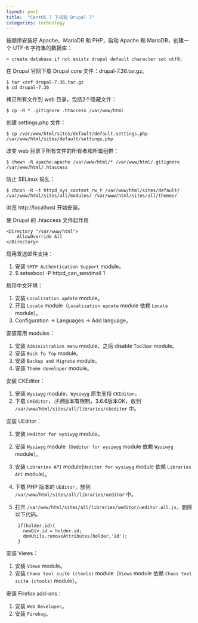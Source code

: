 ```yaml
---
layout: post
title:  "CentOS 7 下试验 Drupal 7"
categories: technology
---
```

按顺序安装好 Apache、MariaDB 和 PHP，启动 Apache 和 MariaDB，创建一个 UTF-8 字符集的数据库：

    > create database if not exists drupal default character set utf8;

在 Drupal 官网下载 Drupal core 文件：drupal-7.36.tar.gz。

    $ tar xzvf drupal-7.36.tar.gz
    $ cd drupal-7.36

拷贝所有文件到 web 目录，包括2个隐藏文件：

    $ cp -R * .gitignore .htaccess /var/www/html

创建 settings.php 文件：

    $ cp /var/www/html/sites/default/default.settings.php /var/www/html/sites/default/settings.php

改变 web 目录下所有文件的所有者和所属组群：

    $ chown -R apache:apache /var/www/html/* /var/www/html/.gitignore /var/www/html/.htaccess

防止 SELinux 捣乱：

    $ chcon -R -t httpd_sys_content_rw_t /var/www/html/sites/default/ /var/www/html/sites/all/modules/ /var/www/html/sites/all/themes/

浏览 http://localhost 开始安装。

使 Drupal 的 .htaccess 文件起作用

    <Directory "/var/www/html">
        AllowOverride All
    </Directory>

启用发送邮件支持：

1. 安装 `SMTP Authentication Support` module。
2. $ setsebool -P httpd_can_sendmail 1

启用中文环境：

1. 安装 `Localization update` module。
2. 开启 `Locale` module（`Localization update` module 依赖 `Locale` module）。
3. Configuration -> Languages -> Add language。

安装常用 modules：

1. 安装 `Administration menu` module，之后 disable `Toolbar` module。
2. 安装 `Back To Top` module。
3. 安装 `Backup and Migrate` module。
4. 安装 `Theme developer` module。

安装 CKEditor：

1. 安装 `Wysiwyg` module，`Wysiwyg` 原生支持 `CKEditor`。
2. 下载 `CKEditor`，*注意*版本有限制，3.6.6版本OK，放到 `/var/www/html/sites/all/libraries/ckeditor` 中。

安装 UEditor：

1. 安装 `Ueditor for wysiwyg` module。
2. 安装 `Wysiwyg` module（`Ueditor for wysiwyg` module 依赖 `Wysiwyg` module）。
3. 安装 `Libraries API` module(`Ueditor for wysiwyg` module 依赖 `Libraries API` module)。
4. 下载 PHP 版本的 `UEditor`，放到 `/var/www/html/sites/all/libraries/ueditor` 中。
5. 打开 `/var/www/html/sites/all/libraries/ueditor/ueditor.all.js`，删除以下代码。

        if(holder.id){
          newDiv.id = holder.id;
          domUtils.removeAttributes(holder,'id');
        }

安装 Views：

1. 安装 `Views` module。
2. 安装 `Chaos tool suite (ctools)` module（`Views` module 依赖 `Chaos tool suite (ctools)` module）。

安装 Firefox add-ons：

1. 安装 `Web Developer`。
2. 安装 `Firebug`。
